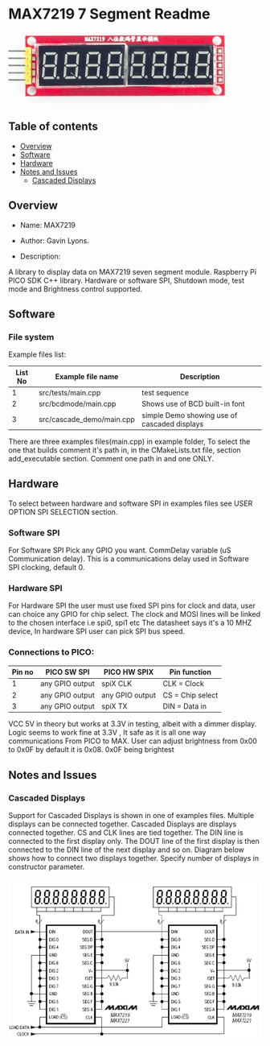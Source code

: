 # MAX7219 7 Segment Readme

[![ max image ](https://github.com/gavinlyonsrepo/MAX7219_7SEG_RPI/blob/main/extra/image/max.jpg)](https://github.com/gavinlyonsrepo/MAX7219_7SEG_RPI/blob/main/extra/image/max.jpg)

## Table of contents

  * [Overview](#overview)
  * [Software](#software)
  * [Hardware](#hardware)
  * [Notes and Issues](#notes-and-issues)
	  * [Cascaded Displays](#cascaded-displays)


## Overview

* Name: MAX7219 
* Author: Gavin Lyons.

* Description:

A library to display data on MAX7219 seven segment module.
Raspberry Pi PICO SDK  C++ library.
Hardware or software SPI, Shutdown mode, test mode and Brightness control supported.

## Software

### File system

Example files list:

| List No | Example file name | Description | 
| ------ | ------ | ------ |
| 1 | src/tests/main.cpp | test sequence |
| 2 | src/bcdmode/main.cpp | Shows use of BCD built-in font |
| 3 | src/cascade_demo/main.cpp | simple Demo showing use of cascaded displays |

There are three examples files(main.cpp) in example folder, To select the one that builds 
comment it's path in, in the CMakeLists.txt file, section add_executable section.
Comment one path in and one ONLY.

## Hardware

To select between hardware and software SPI in examples files see USER OPTION SPI SELECTION section.

### Software SPI

For Software SPI Pick any GPIO you want.
CommDelay variable (uS Communication delay). This is a communications delay used in Software SPI clocking,
default 0.

### Hardware SPI

For Hardware SPI the user must use fixed SPI pins for clock and data, user can choice any GPIO 
for chip select. The clock and MOSI lines will be linked to the chosen interface i.e spi0, spi1 etc
The datasheet says it's a 10 MHZ device, In hardware SPI user can pick SPI bus speed.

### Connections to PICO:

| Pin no  | PICO SW SPI | PICO HW SPIX | Pin function |
| --- | --- | --- | --- |
| 1 | any GPIO output | spiX CLK |  CLK = Clock |
| 2 | any GPIO output | any GPIO output | CS = Chip select |
| 3 | any GPIO output | spiX TX |  DIN = Data in |


VCC 5V in theory but works at 3.3V in testing, albeit with a dimmer display.
Logic seems to work fine at 3.3V , It safe as it is all one way communications
From PICO to MAX. User can adjust brightness from 0x00 to 0x0F by default it is 0x08. 0x0F being brightest

## Notes and Issues

### Cascaded Displays

Support for Cascaded Displays is shown in one of examples files. Multiple displays can be connected together. Cascaded Displays are displays connected together.  CS and CLK lines are tied together.
The DIN line is connected to the first display only. The DOUT line of the first display is then connected to the DIN line of the next display and so on. Diagram below shows how to connect two displays together. Specify number of displays in constructor parameter.

![img Cascade](https://github.com/gavinlyonsrepo/displaylib_LED_PICO/blob/main/extra/image/max7219cascade.png)
